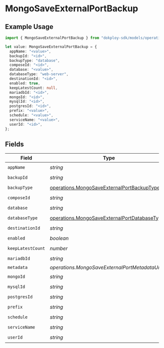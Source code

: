 # MongoSaveExternalPortBackup

## Example Usage

```typescript
import { MongoSaveExternalPortBackup } from "dokploy-sdk/models/operations";

let value: MongoSaveExternalPortBackup = {
  appName: "<value>",
  backupId: "<id>",
  backupType: "database",
  composeId: "<id>",
  database: "<value>",
  databaseType: "web-server",
  destinationId: "<id>",
  enabled: true,
  keepLatestCount: null,
  mariadbId: "<id>",
  mongoId: "<id>",
  mysqlId: "<id>",
  postgresId: "<id>",
  prefix: "<value>",
  schedule: "<value>",
  serviceName: "<value>",
  userId: "<id>",
};
```

## Fields

| Field                                                                                                        | Type                                                                                                         | Required                                                                                                     | Description                                                                                                  |
| ------------------------------------------------------------------------------------------------------------ | ------------------------------------------------------------------------------------------------------------ | ------------------------------------------------------------------------------------------------------------ | ------------------------------------------------------------------------------------------------------------ |
| `appName`                                                                                                    | *string*                                                                                                     | :heavy_check_mark:                                                                                           | N/A                                                                                                          |
| `backupId`                                                                                                   | *string*                                                                                                     | :heavy_check_mark:                                                                                           | N/A                                                                                                          |
| `backupType`                                                                                                 | [operations.MongoSaveExternalPortBackupType](../../models/operations/mongosaveexternalportbackuptype.md)     | :heavy_check_mark:                                                                                           | N/A                                                                                                          |
| `composeId`                                                                                                  | *string*                                                                                                     | :heavy_check_mark:                                                                                           | N/A                                                                                                          |
| `database`                                                                                                   | *string*                                                                                                     | :heavy_check_mark:                                                                                           | N/A                                                                                                          |
| `databaseType`                                                                                               | [operations.MongoSaveExternalPortDatabaseType](../../models/operations/mongosaveexternalportdatabasetype.md) | :heavy_check_mark:                                                                                           | N/A                                                                                                          |
| `destinationId`                                                                                              | *string*                                                                                                     | :heavy_check_mark:                                                                                           | N/A                                                                                                          |
| `enabled`                                                                                                    | *boolean*                                                                                                    | :heavy_check_mark:                                                                                           | N/A                                                                                                          |
| `keepLatestCount`                                                                                            | *number*                                                                                                     | :heavy_check_mark:                                                                                           | N/A                                                                                                          |
| `mariadbId`                                                                                                  | *string*                                                                                                     | :heavy_check_mark:                                                                                           | N/A                                                                                                          |
| `metadata`                                                                                                   | *operations.MongoSaveExternalPortMetadataUnion*                                                              | :heavy_minus_sign:                                                                                           | N/A                                                                                                          |
| `mongoId`                                                                                                    | *string*                                                                                                     | :heavy_check_mark:                                                                                           | N/A                                                                                                          |
| `mysqlId`                                                                                                    | *string*                                                                                                     | :heavy_check_mark:                                                                                           | N/A                                                                                                          |
| `postgresId`                                                                                                 | *string*                                                                                                     | :heavy_check_mark:                                                                                           | N/A                                                                                                          |
| `prefix`                                                                                                     | *string*                                                                                                     | :heavy_check_mark:                                                                                           | N/A                                                                                                          |
| `schedule`                                                                                                   | *string*                                                                                                     | :heavy_check_mark:                                                                                           | N/A                                                                                                          |
| `serviceName`                                                                                                | *string*                                                                                                     | :heavy_check_mark:                                                                                           | N/A                                                                                                          |
| `userId`                                                                                                     | *string*                                                                                                     | :heavy_check_mark:                                                                                           | N/A                                                                                                          |